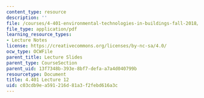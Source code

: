 ```yaml
---
content_type: resource
description: ''
file: /courses/4-401-environmental-technologies-in-buildings-fall-2018/c03cdb9ea591216d81a3f2febd616a3c_MIT4_401F18_lec12.pdf
file_type: application/pdf
learning_resource_types:
- Lecture Notes
license: https://creativecommons.org/licenses/by-nc-sa/4.0/
ocw_type: OCWFile
parent_title: Lecture Slides
parent_type: CourseSection
parent_uid: 13f7348b-393e-8bf7-defa-a7a4d040799b
resourcetype: Document
title: 4.401 Lecture 12
uid: c03cdb9e-a591-216d-81a3-f2febd616a3c
---
```

